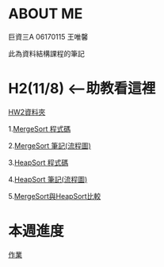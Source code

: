 # ABOUT ME
巨資三A 06170115 王唯馨

此為資料結構課程的筆記

# H2(11/8) <--助教看這裡

[HW2資料夾](https://github.com/wangweihsin/learning-note/tree/master/HW2)

1.[MergeSort 程式碼](https://github.com/wangweihsin/learning-note/blob/master/HW2/merge_sort_06170115.py)

2.[MergeSort 筆記(流程圖)](https://nbviewer.jupyter.org/github/wangweihsin/learning-note/blob/master/HW2/merge%20sort%E7%AD%86%E8%A8%98.ipynb)

3.[HeapSort 程式碼](https://github.com/wangweihsin/learning-note/blob/master/HW2/heap_sort_06170115.py)

4.[HeapSort 筆記(流程圖)](https://nbviewer.jupyter.org/github/wangweihsin/learning-note/blob/master/HW2/HeapSort%20%E7%AD%86%E8%A8%98.ipynb)

5.[MergeSort與HeapSort比較](https://nbviewer.jupyter.org/github/wangweihsin/learning-note/blob/master/HW2/merge%20sort%E8%88%87heap%20sort%E6%AF%94%E8%BC%83.ipynb)

# 本週進度

[作業](https://github.com/wangweihsin/learning-note/tree/master/HW2)
